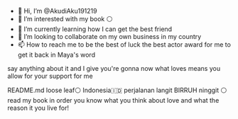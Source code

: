 - 👋 Hi, I’m @AkudiAku191219
- 👀 I’m interested with my book ⚪
- 🌱 I’m currently learning how I can get the best friend
- 💞️ I’m looking to collaborate on my own business in my country
- 📫 How to reach me to be the best of luck
the best actor award for me to get it back in Maya's word
<!---Akudiku--
AkudiAku191219/AkudiAku191219 is a ✨ special ✨ repository because its `README.md` (this file) appears on your GitHub profile.
You can click the Preview link to take a look at your changes.
--->say anything about it and I give you're gonna now what loves means you allow for your support for me
README.md
loose leaf⚪
Indonesia🇮🇩
perjalanan langit BIRRUH ninggit ⚪
read my book in order you know what you think about love and what the reason it you live for! 

